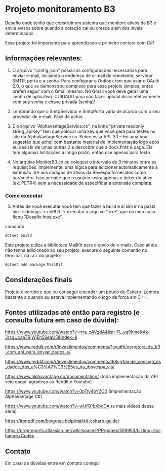 # Projeto monitoramento B3
Desafio onde tenho que construir um sistema que monitore ativos da B3 e envie avisos sobre quando a cotação cai ou cresce além dos níveis determinados.

Esse projeto foi importante para aprendizado e primeiro contato com C#!


## Informações relevantes:

1. O arquivo "config.json" possui as configurações necessárias para enviar e-mail, incluindo o endereço de e-mail do remetente, servidor SMTP, porta e a senha. Para configurar o Outlook tem que usar o OAuth 2.0, o que se demonstrou complexo para esse projeto simples, então preferi seguir com o Gmail mesmo. No Gmail você deve gerar uma senha de aplicativo. CUIDADO para não fazer upload disso efetivamente com sua senha e chave privada (senha)!

2. Lembrando que o SmtpServidor e SmtpPorta varia de acordo com o seu provedor de e-mail. Fácil de achar.

3. E o arquivo "AlphaVantageService.cs", na linha "private readonly string_apiKey" tem que colocar uma key que você gera para testes no site da AlphaVantageService.cs. Sobre essa API:
3.1 - Foi uma boa sugestão que achei com bastante material de implementação logo após eu desistir de umas outras 2 e descobrir que a docs.fintz é paga. Ela tem algumas limitações a longo prazo, então use apenas para teste.

4. No arquivo MonitorB3.cs eu coloquei o intervalo de 3 minutos entre as requisições. Implementei uma lógica para adicionar automaticamente a extensão .SA aos códigos de ativos da Bovespa fornecidos como parâmetro. Isso permite que o usuário insira apenas o ticker do ativo (ex: PETR4) sem a necessidade de especificar a extensão completa.

### Como executar
5. Antes de você executar você tem que fazer a build e ai sim ir na pasta bin -> debugs -> net8.0 -> executar o arquivo ".exe", que no meu caso ficou "Desafio Inoa.exe".

comando:

```bash
dotnet build
```

Este projeto utiliza a biblioteca MailKit para o envio de e-mails. Caso ainda não tenha adicionado ao seu projeto, execute o seguinte comando no terminal, na raiz do projeto:

```bash
dotnet add package MailKit
```

## Considerações finais
Projeto divertido e que eu consegui entender um pouco de Csharp. Lembra bastante a quando eu estava implementando o jogo da forca em C++.

## Fontes utilizadas até então para registro (e consulta futura em caso de dúvida):
https://www.youtube.com/watch?v=rrra_oAVgdA&list=PL_yq9hmeKAk-3rsgUcaaTBjWjEh5SeaU5&index=8

https://www.reddit.com/r/investimentos/comments/1cvutfh/corretora_da_b3_com_api_para_enviar_dados_e/

https://www.reddit.com/r/investimentos/comments/i68cg1/onde_consigo_os_dados_das_a%C3%A7%C3%B5es_da_ibovespa_via/

https://www.alphavantage.co/documentation/
(toda implementação da API veio daqui! agradeço ao Reddit e Youtube)

https://www.youtube.com/watch?v=0pTty4bYZC0 (implementação AlphaVantage C#)

https://www.youtube.com/watch?v=wUfQ1bXboCA (e mais vídeos dessa série)

https://ironpdf.com/blog/net-help/mailkit-csharp-guide/

https://propreports.atlassian.net/wiki/spaces/PR/pages/589983/Listing+Exchange+Codes


## Contato
Em caso de dúvidas entre em contato comigo!